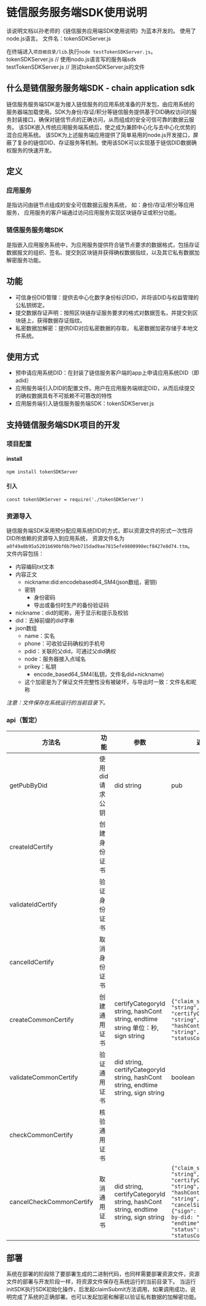 # 链信服务服务端SDK使用说明

该说明文档以孙老师的《链信服务应用端SDK使用说明》为蓝本开发的。
使用了node.js语言。
文件名：tokenSDKServer.js

在终端进入`项目根目录/lib`.执行`node testTokenSDKServer.js`。
tokenSDKServer.js     // 使用nodo.js语言写的服务端sdk  
testTokenSDKServer.js // 测试tokenSDKServer.js的文件

## 什么是链信服务服务端SDK - chain application sdk
链信服务服务端SDK是为接入链信服务的应用系统准备的开发包，由应用系统的服务器端加载使用。SDK为身份/存证/积分等链信服务提供基于DID确权访问的服务封装接口，确保对链信节点的正确访问，从而组成的安全可信可靠的数据云服务。
该SDK嵌入传统应用服务端系统后，使之成为兼顾中心化与去中心化优势的混合应用系统。
该SDK为上述服务端应用提供了简单易用的node.js开发接口，屏蔽了复杂的链信DID、存证服务等机制。使用该SDK可以实现基于链信DID数据确权服务的快速开发。

## 定义

### 应用服务
是指访问由链节点组成的安全可信数据云服务系统，
如：身份/存证/积分等应用服务，
应用服务的客户端通过访问应用服务实现区块链存证或积分功能。

### 链信服务服务端SDK

是指嵌入应用服务系统中，为应用服务提供符合链节点要求的数据格式，包括存证数据报文的组织、签名、提交到区块链并获得确权数据指纹，以及其它私有数据加解密服务功能。

## 功能

- 可信身份DID管理：提供去中心化数字身份标识DID，并将该DID与权益管理的公私钥绑定。
- 提交数据存证声明：按照区块链存证服务要求的格式对数据签名，并提交到区块链上，获得数据存证指纹。
- 私密数据加解密：提供DID对应私密数据的存取，
私密数据加密存储于本地文件系统。

## 使用方式

- 预申请应用系统DID：在封装了链信服务客户端的app上申请应用系统DID（即adid）
- 应用服务端引入DID的配置文件。用户在应用服务端绑定DID，从而后续提交的确权数据具有不可抵赖不可篡改的特性
- 应用服务端引入链信服务服务端SDK：tokenSDKServer.js

## 支持链信服务端SDK项目的开发
### 项目配置

#### install

```
npm install tokenSDKServer
```

#### 引入

```
const tokenSDKServer = require('./tokenSDKServer')
```

### 资源导入

链信服务端SDK采用预分配应用系统DID的方式，即以资源文件的形式一次性将DID所依赖的资源导入到应用系统，
资源文件名为`a0f49a0b95a5201b690bf0b79eb715dad9ae7815efe9800998ecf8427e8d74.ttm`。
文件内容包括：
- 内容编码txt文本
- 内容正文
  - nickname:did:encodebased64_SM4(json数组，密钥)
  - 密钥
    - 身份密码
    - 导出或备份时生产的备份验证码
- nickname：did的昵称，用于显示和提示及校验
- did：去掉前缀的did字串
- json数组
  - name：实名
  - phone：可收验证码确权的手机号
  - pdid：关联的父did，可通过父did确权
  - node：服务器接入点域名
  - prikey：私钥
    - encode_based64_SM4(私钥，文件名did+nickname)
  - 这个加密是为了保证文件完整性没有被破坏，与导出时一致：文件名和昵称

*注意：文件保存在系统运行的当前目录下。*

### api（暂定）

|方法名|功能|参数|返回|示例|备注|
|-|-|-|-|-|-|
|getPubByDid|使用did请求公钥|did string|pub|`tokenSDKServer.getPubByDid("did:ttm:u0ece7b787c097d55b87d4c01efae0fbe6a27b10cec8a67847c68f0482a8dc")`||
|createIdCertify|创建身份证书|||||
|validateIdCertify|验证身份证书|||||
|cancelIdCertify|取消身份证书|||||
|createCommonCertify|创建通用证书|certifyCategoryId string, hashCont string, endtime string 单位：秒, sign string|`{"claim_sn": "string", "certifyCategoryId": "string", "hashCont": "string", "statusCode": 0}`|`tokenSDKServer.createCommonCertify('12345678', '0a4391581d6e6f632b2457b6f53844ccbaef2e0aa0ea54efa9ae366d', '1588648619', '7f616bf614edba17eadb6963f671cbbba2131bac8f3b2bff8b9bfaea')`||
|validateCommonCertify|验证通用证书|did string, certifyCategoryId string, hashCont string, endtime string, sign string|boolean|`tokenSDKServer.validateCommonCertify("did:ttm:u0ece7b787c097d55b87d4c01efae0fbe6a27b10cec8a67847c68f0482a8dc", "12345678", "0a4391581d6e6f632b2457b6f53844ccbaef2e0aa0ea54efa9ae366d", "1588648619", "7f616bf614edba17eadb6963f671cbbba2131bac8f3b2bff8b9bfaea")`||
|checkCommonCertify|核验通用证书|||||
|cancelCheckCommonCertify|取消通用证书|did string, certifyCategoryId string, hashCont string, endtime string, sign string|`{"claim_sn": "string", "certifyCategoryId": "string", "hashCont": "string",  "cancelSign": {"sign": "string", by-did: "string", "endtime": "string", "status": "cancel"}, "statusCode": 0}`|`tokenSDKServer.validateCommonCertify("did:ttm:u0ece7b787c097d55b87d4c01efae0fbe6a27b10cec8a67847c68f0482a8dc", "12345678", "0a4391581d6e6f632b2457b6f53844ccbaef2e0aa0ea54efa9ae366d", "1588648619", "7f616bf614edba17eadb6963f671cbbba2131bac8f3b2bff8b9bfaea")`||

## 部署
系统在部署的阶段除了要部署生成的二进制代码，也同样需要部署资源文件，资源文件的部署与开发阶段一样，将资源文件保存在系统运行的当前目录下。
当运行initSDK执行SDK初始化操作，后发起claimSubmit方法调用，如果调用成功，说明完成了系统的正确部署。也可以发起加密和解密以验证私有数据的加解密功能。
